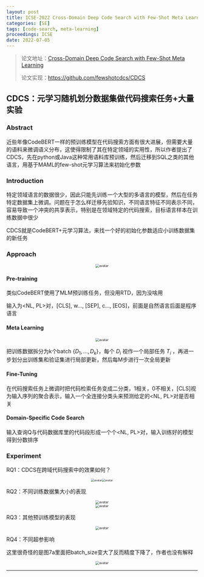 ```yaml
---
layout: post
title: ICSE-2022 Cross-Domain Deep Code Search with Few-Shot Meta Learning
categories: [SE]
tags: [code-search, meta-learning]
proceedings: ICSE
date: 2022-07-05
---
```


> 论文地址：[Cross-Domain Deep Code Search with Few-Shot Meta Learning](https://dl.acm.org/doi/10.1145/3510003.3510125)
>
> 论文实现：<https://github.com/fewshotcdcs/CDCS>

## CDCS：元学习随机划分数据集做代码搜索任务+大量实验

### Abstract

近些年像CodeBERT一样的预训练模型在代码搜索方面有很大进展，但需要大量的语料来微调语义分布，这使得限制了其在特定领域的实用性，所以作者提出了CDCS，先在python或Java这种常用语料库预训练，然后迁移到SQL之类的其他语言，用基于MAML的few-shot元学习算法来初始化参数

### Introduction

特定领域语言的数据很少，因此只能先训练一个大型的多语言的模型，然后在任务特定数据集上微调。问题在于怎么样迁移先验知识，不同语言特征不同表示不同，容易导致一个冲突的共享表示，特别是在领域特定的代码搜索，目标语言样本在训练数据中很少

CDCS就是CodeBERT+元学习算法，来找一个好的初始化参数适应小训练数据集的新任务

### Approach

<div align="center" style="float:center"><img src="https://blog-img-1259433191.cos.ap-shanghai.myqcloud.com/CDCS/fig3.png" alt="avatar" style="zoom:60%;" /></div>

#### Pre-training

类似CodeBERT使用了MLM预训练任务，但没用RTD，因为没啥用

输入为<NL, PL>对，[CLS], w..., [SEP], c..., [EOS]，前面是自然语言后面是程序语言

#### Meta Learning

<div align="center" style="float:center"><img src="https://blog-img-1259433191.cos.ap-shanghai.myqcloud.com/CDCS/alg1.png" alt="avatar" style="zoom:60%;" /></div>

把训练数据拆分为k个batch $\{D_1,...,D_k\}$，每个 $D_i$ 视作一个局部任务 $T_i$ ，再进一步划分出训练集和验证集进行局部更新，然后每M步进行一次全局更新

#### Fine-Tuning

在代码搜索任务上微调时把代码检索任务变成二分类，1相关，0不相关，[CLS]视为输入序列的聚合表示，输入一个全连接分类头来预测给定的<NL, PL>对是否相关

#### Domain-Specific Code Search

输入查询Q与代码数据库里的代码段形成一个个<NL, PL>对，输入训练好的模型得到分数排序

### Experiment

RQ1：CDCS在跨域代码搜索中的效果如何？

<div align="center" style="float:center"><img src="https://blog-img-1259433191.cos.ap-shanghai.myqcloud.com/CDCS/tab3.png" alt="avatar" style="zoom:50%;" /><img src="https://blog-img-1259433191.cos.ap-shanghai.myqcloud.com/CDCS/tab4.png" alt="avatar" style="zoom:50%;" /></div>

RQ2：不同训练数据集大小的表现

<div align="center" style="float:center"><img src="https://blog-img-1259433191.cos.ap-shanghai.myqcloud.com/CDCS/tab2.png" alt="avatar" style="zoom:60%;" /></div>

<div align="center" style="float:center"><img src="https://blog-img-1259433191.cos.ap-shanghai.myqcloud.com/CDCS/fig5-6.png" alt="avatar" style="zoom:60%;" /></div>

RQ3：其他预训练模型的表现

<div align="center" style="float:center"><img src="https://blog-img-1259433191.cos.ap-shanghai.myqcloud.com/CDCS/tab5.png" alt="avatar" style="zoom:60%;" /></div>

RQ4：不同超参影响

这里很奇怪的是图7a里面把batch_size变大了反而精度下降了，作者也没有解释

<div align="center" style="float:center"><img src="https://blog-img-1259433191.cos.ap-shanghai.myqcloud.com/CDCS/fig7.png" alt="avatar" style="zoom:60%;" /></div>

<HR align=left color=#987cb9 SIZE=1>
